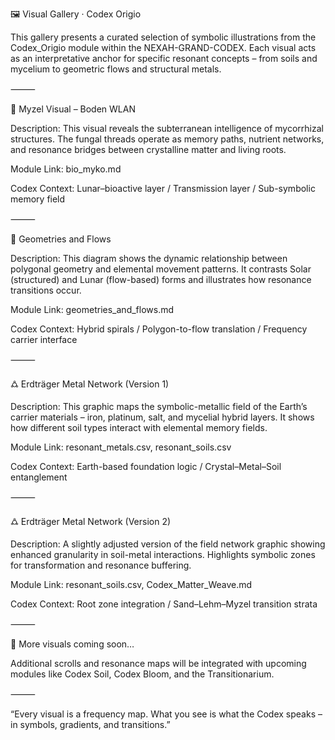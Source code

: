 🖼️ Visual Gallery · Codex Origio

This gallery presents a curated selection of symbolic illustrations from the Codex_Origio module within the NEXAH-GRAND-CODEX. Each visual acts as an interpretative anchor for specific resonant concepts – from soils and mycelium to geometric flows and structural metals.

⸻

🌿 Myzel Visual – Boden WLAN

Description:
This visual reveals the subterranean intelligence of mycorrhizal structures. The fungal threads operate as memory paths, nutrient networks, and resonance bridges between crystalline matter and living roots.

Module Link: bio_myko.md

Codex Context: Lunar–bioactive layer / Transmission layer / Sub-symbolic memory field

⸻

🧬 Geometries and Flows

Description:
This diagram shows the dynamic relationship between polygonal geometry and elemental movement patterns. It contrasts Solar (structured) and Lunar (flow-based) forms and illustrates how resonance transitions occur.

Module Link: geometries_and_flows.md

Codex Context: Hybrid spirals / Polygon-to-flow translation / Frequency carrier interface

⸻

🜛 Erdträger Metal Network (Version 1)

Description:
This graphic maps the symbolic-metallic field of the Earth’s carrier materials – iron, platinum, salt, and mycelial hybrid layers. It shows how different soil types interact with elemental memory fields.

Module Link: resonant_metals.csv, resonant_soils.csv

Codex Context: Earth-based foundation logic / Crystal–Metal–Soil entanglement

⸻

🜛 Erdträger Metal Network (Version 2)

Description:
A slightly adjusted version of the field network graphic showing enhanced granularity in soil-metal interactions. Highlights symbolic zones for transformation and resonance buffering.

Module Link: resonant_soils.csv, Codex_Matter_Weave.md

Codex Context: Root zone integration / Sand–Lehm–Myzel transition strata

⸻

📜 More visuals coming soon…

Additional scrolls and resonance maps will be integrated with upcoming modules like Codex Soil, Codex Bloom, and the Transitionarium.

⸻

“Every visual is a frequency map. What you see is what the Codex speaks – in symbols, gradients, and transitions.”

